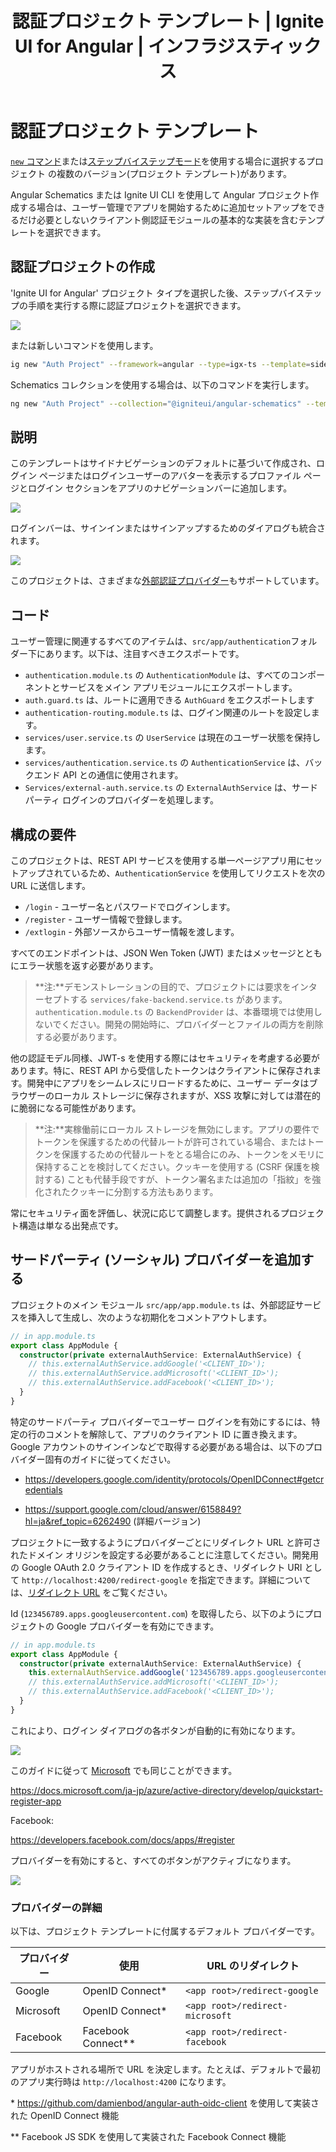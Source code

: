 ﻿---
title: 認証プロジェクト テンプレート | Ignite UI for Angular | インフラジスティックス
_description: Angular 認証プロジェクト テンプレート ガイド
_keywords: igniteui for angular, angular schematics, テンプレート, インフラジスティックス
_language: ja
---

# 認証プロジェクト テンプレート

[`new` コマンド](../cli-overview.md#新しいプロジェクトの作成)または[ステップバイステップモード](step-by-step-guide.md)を使用する場合に選択するプロジェクト の複数のバージョン(プロジェクト テンプレート)があります。

Angular Schematics または Ignite UI CLI を使用して Angular プロジェクト作成する場合は、ユーザー管理でアプリを開始するために追加セットアップをできるだけ必要としないクライアント側認証モジュールの基本的な実装を含むテンプレートを選択できます。

## 認証プロジェクトの作成
'Ignite UI for Angular' プロジェクト タイプを選択した後、ステップバイステップの手順を実行する際に認証プロジェクトを選択できます。

<img class="responsive-img" src="../../../images/general/cli-igx-side-auth.png" />

または新しいコマンドを使用します。

```bash
ig new "Auth Project" --framework=angular --type=igx-ts --template=side-nav-auth
```
Schematics コレクションを使用する場合は、以下のコマンドを実行します。

```bash
ng new "Auth Project" --collection="@igniteui/angular-schematics" --template=side-nav-auth
```

## 説明
このテンプレートはサイドナビゲーションのデフォルトに基づいて作成され、ログイン ページまたはログインユーザーのアバターを表示するプロファイル ページとログイン セクションをアプリのナビゲーションバーに追加します。

<img class="responsive-img" src="../../../images/general/igx-side-auth-login-bar.png" />

ログインバーは、サインインまたはサインアップするためのダイアログも統合されます。

<img class="responsive-img" src="../../../images/general/igx-side-auth-login-dialogs.png" />

このプロジェクトは、さまざまな[外部認証プロバイダー](#add-a-third-party-social-provider)もサポートしています。 

## コード
ユーザー管理に関連するすべてのアイテムは、`src/app/authentication`フォルダー下にあります。以下は、注目すべきエクスポートです。

- `authentication.module.ts` の `AuthenticationModule` は、すべてのコンポーネントとサービスをメイン アプリモジュールにエクスポートします。
- `auth.guard.ts` は、ルートに適用できる `AuthGuard` をエクスポートします
- `authentication-routing.module.ts` は、ログイン関連のルートを設定します。
- `services/user.service.ts` の `UserService` は現在のユーザー状態を保持します。
- `services/authentication.service.ts` の `AuthenticationService` は、バックエンド API との通信に使用されます。
- `Services/external-auth.service.ts` の `ExternalAuthService` は、サードパーティ ログインのプロバイダーを処理します。

## 構成の要件

このプロジェクトは、REST API サービスを使用する単一ページアプリ用にセットアップされているため、`AuthenticationService` を使用してリクエストを次の URL に送信します。
- `/login` - ユーザー名とパスワードでログインします。
- `/register` - ユーザー情報で登録します。
- `/extlogin` - 外部ソースからユーザー情報を渡します。

すべてのエンドポイントは、JSON Wen Token (JWT) またはメッセージとともにエラー状態を返す必要があります。

> **注:**デモンストレーションの目的で、プロジェクトには要求をインターセプトする `services/fake-backend.service.ts` があります。`authentication.module.ts` の `BackendProvider` は、本番環境では使用しないでください。開発の開始時に、プロバイダーとファイルの両方を削除する必要があります。

他の認証モデル同様、JWT-s を使用する際にはセキュリティを考慮する必要があります。特に、REST API から受信したトークンはクライアントに保存されます。開発中にアプリをシームレスにリロードするために、ユーザー データはブラウザーのローカル ストレージに保存されますが、XSS 攻撃に対しては潜在的に脆弱になる可能性があります。

> **注:**実稼働前にローカル ストレージを無効にします。アプリの要件でトークンを保護するための代替ルートが許可されている場合、またはトークンを保護するための代替ルートをとる場合にのみ、トークンをメモリに保持することを検討してください。クッキーを使用する (CSRF 保護を検討する) ことも代替手段ですが、トークン署名または追加の「指紋」を強化されたクッキーに分割する方法もあります。

常にセキュリティ面を評価し、状況に応じて調整します。提供されるプロジェクト構造は単なる出発点です。


## サードパーティ (ソーシャル) プロバイダーを追加する

プロジェクトのメイン モジュール `src/app/app.module.ts` は、外部認証サービスを挿入して生成し、次のような初期化をコメントアウトします。

```ts
// in app.module.ts
export class AppModule {
  constructor(private externalAuthService: ExternalAuthService) {
    // this.externalAuthService.addGoogle('<CLIENT_ID>');
    // this.externalAuthService.addMicrosoft('<CLIENT_ID>');
    // this.externalAuthService.addFacebook('<CLIENT_ID>');
  }
}
```

特定のサードパーティ プロバイダーでユーザー ログインを有効にするには、特定の行のコメントを解除して、アプリのクライアント ID に置き換えます。
Google アカウントのサインインなどで取得する必要がある場合は、以下のプロバイダー固有のガイドに従ってください。
- https://developers.google.com/identity/protocols/OpenIDConnect#getcredentials

- https://support.google.com/cloud/answer/6158849?hl=ja&ref_topic=6262490 (詳細バージョン)

プロジェクトに一致するようにプロバイダーごとにリダイレクト URL と許可されたドメイン オリジンを設定する必要があることに注意してください。開発用の Google OAuth 2.0 クライアント ID を作成するとき、リダイレクト URI として `http://localhost:4200/redirect-google` を指定できます。詳細については、[リダイレクト URL](#プロバイダーの詳細) をご覧ください。

Id (`123456789.apps.googleusercontent.com`) を取得したら、以下のようにプロジェクトの Google プロバイダーを有効にできます。
```ts
// in app.module.ts
export class AppModule {
  constructor(private externalAuthService: ExternalAuthService) {
    this.externalAuthService.addGoogle('123456789.apps.googleusercontent.com');
    // this.externalAuthService.addMicrosoft('<CLIENT_ID>');
    // this.externalAuthService.addFacebook('<CLIENT_ID>');
  }
}
```
これにより、ログイン ダイアログの各ボタンが自動的に有効になります。

<img class="responsive-img" src="../../../images/general/igx-side-auth-login-google.png" />

このガイドに従って [Microsoft](https://docs.microsoft.com/ja-jp/azure/active-directory/develop/v2-protocols-oidc) でも同じことができます。

https://docs.microsoft.com/ja-jp/azure/active-directory/develop/quickstart-register-app

Facebook:

https://developers.facebook.com/docs/apps/#register


プロバイダーを有効にすると、すべてのボタンがアクティブになります。

<img class="responsive-img" src="../../../images/general/igx-side-auth-login-social.png" />

### プロバイダーの詳細

以下は、プロジェクト テンプレートに付属するデフォルト プロバイダーです。

| プロバイダー | 使用 | URL のリダイレクト |
|---|---|---|
| Google | OpenID Connect* | `<app root>/redirect-google` |
| Microsoft | OpenID Connect* | `<app root>/redirect-microsoft` |
| Facebook | Facebook Connect** | `<app root>/redirect-facebook` |

アプリがホストされる場所で URL を決定します。たとえば、デフォルトで最初のアプリ実行時は `http://localhost:4200` になります。

\* https://github.com/damienbod/angular-auth-oidc-client を使用して実装された OpenID Connect 機能

\** Facebook JS SDK を使用して実装された Facebook Connect 機能